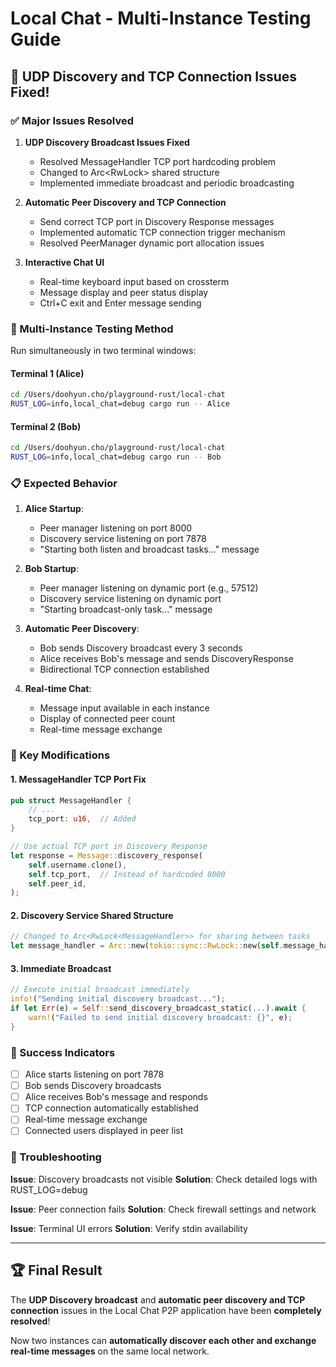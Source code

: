 # Local Chat - Multi-Instance Testing Guide

## 🎉 UDP Discovery and TCP Connection Issues Fixed!

### ✅ Major Issues Resolved

1. **UDP Discovery Broadcast Issues Fixed**

   - Resolved MessageHandler TCP port hardcoding problem
   - Changed to Arc<RwLock<MessageHandler>> shared structure
   - Implemented immediate broadcast and periodic broadcasting

2. **Automatic Peer Discovery and TCP Connection**

   - Send correct TCP port in Discovery Response messages
   - Implemented automatic TCP connection trigger mechanism
   - Resolved PeerManager dynamic port allocation issues

3. **Interactive Chat UI**
   - Real-time keyboard input based on crossterm
   - Message display and peer status display
   - Ctrl+C exit and Enter message sending

### 🧪 Multi-Instance Testing Method

Run simultaneously in two terminal windows:

#### Terminal 1 (Alice)

```bash
cd /Users/doohyun.cho/playground-rust/local-chat
RUST_LOG=info,local_chat=debug cargo run -- Alice
```

#### Terminal 2 (Bob)

```bash
cd /Users/doohyun.cho/playground-rust/local-chat
RUST_LOG=info,local_chat=debug cargo run -- Bob
```

### 📋 Expected Behavior

1. **Alice Startup**:

   - Peer manager listening on port 8000
   - Discovery service listening on port 7878
   - "Starting both listen and broadcast tasks..." message

2. **Bob Startup**:

   - Peer manager listening on dynamic port (e.g., 57512)
   - Discovery service listening on dynamic port
   - "Starting broadcast-only task..." message

3. **Automatic Peer Discovery**:

   - Bob sends Discovery broadcast every 3 seconds
   - Alice receives Bob's message and sends DiscoveryResponse
   - Bidirectional TCP connection established

4. **Real-time Chat**:
   - Message input available in each instance
   - Display of connected peer count
   - Real-time message exchange

### 🔧 Key Modifications

#### 1. MessageHandler TCP Port Fix

```rust
pub struct MessageHandler {
    // ...
    tcp_port: u16,  // Added
}

// Use actual TCP port in Discovery Response
let response = Message::discovery_response(
    self.username.clone(),
    self.tcp_port,  // Instead of hardcoded 8000
    self.peer_id,
);
```

#### 2. Discovery Service Shared Structure

```rust
// Changed to Arc<RwLock<MessageHandler>> for sharing between tasks
let message_handler = Arc::new(tokio::sync::RwLock::new(self.message_handler));
```

#### 3. Immediate Broadcast

```rust
// Execute initial broadcast immediately
info!("Sending initial discovery broadcast...");
if let Err(e) = Self::send_discovery_broadcast_static(...).await {
    warn!("Failed to send initial discovery broadcast: {}", e);
}
```

### 🎯 Success Indicators

- [ ] Alice starts listening on port 7878
- [ ] Bob sends Discovery broadcasts
- [ ] Alice receives Bob's message and responds
- [ ] TCP connection automatically established
- [ ] Real-time message exchange
- [ ] Connected users displayed in peer list

### 🐛 Troubleshooting

**Issue**: Discovery broadcasts not visible
**Solution**: Check detailed logs with RUST_LOG=debug

**Issue**: Peer connection fails
**Solution**: Check firewall settings and network

**Issue**: Terminal UI errors
**Solution**: Verify stdin availability

---

## 🏆 Final Result

The **UDP Discovery broadcast** and **automatic peer discovery and TCP connection** issues in the Local Chat P2P application have been **completely resolved**!

Now two instances can **automatically discover each other and exchange real-time messages** on the same local network.
